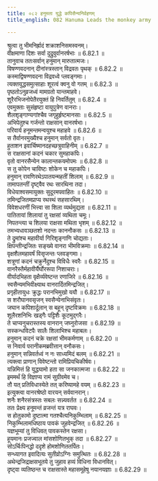 ```yaml
---
title: ०८२ हनुमता युद्धे कपिसैन्यनिर्वहणम्
title_english: 082 Hanuma Leads the monkey army

---
```

<div class="audioEmbed"  caption="श्रीराम-हरिसीताराममूर्ति-घनपाठिभ्यां वचनम्" src="https://archive.org/download/Ramayana-recitation-Sriram-harisItArAmamUrti-Ghanapaati-v2/Kanda_6/Kanda_6_YK-082-Hanuma_Leads_the_monkey_army_0.mp3"></div>

श्रुत्वा तु भीमनिर्ह्रादं शक्राशनिसमस्वनम्।  
वीक्षमाणा दिशः सर्वा दुद्रुवुर्वानरर्षभाः ॥ 6.82.1 ॥   
तानुवाच ततःसर्वान् हनुमान् मारुतात्मजः।  
विषण्णवदनान् दीनांस्त्रस्तान् विद्रवतः पृथक् ॥ 6.82.2 ॥   
कस्माद्विषण्णवदना विद्रवध्वे प्लवङ्गमाः।  
त्यक्तयुद्धसमुत्साहाः शूरत्वं क्वनु वो गतम् ॥ 6.82.3 ॥   
पृष्ठतोऽनुव्रजध्वं मामग्रतो यान्तमाहवे।  
शूरैरभिजनोपेतैरयुक्तं हि निवर्तितुम् ॥ 6.82.4 ॥   
एवमुक्ताः सुसंहृष्टा वायुपुत्रेण वानराः।  
शैलशृङ्गाण्यगांश्चैव जगृहुर्हृष्टमानसाः ॥ 6.82.5 ॥   
अभिपेतुश्च गर्जन्तो राक्षसान् वानरर्षभाः।  
परिवार्य हनूमन्तमन्वयुश्च महाहवे ॥ 6.82.6 ॥   
स तैर्वानरमुख्यैश्च हनुमान् सर्वतो वृतः।  
हुताशन इवार्चिष्मानदहच्छत्रुवाहिनीम् ॥ 6.82.7 ॥   
स राक्षसानां कदनं चकार सुमहाकपिः।  
वृतो वानरसैन्येन कालान्तकयमोपमः ॥ 6.82.8 ॥   
स तु कोपेन चाविष्टः शोकेन च महाकपिः।  
हनुमान् रावणिरथेऽपातयन्महतीं शिलाम् ॥ 6.82.9 ॥   
तामापतन्तीं दृष्ट्वैव रथः सारथिना तदा।  
विधेयाश्वसमायुक्तः सुदूरमपवाहितः ॥ 6.82.10 ॥   
तमिन्द्रजितमप्राप्य रथस्थं सहसारथिम्।  
विवेशधरणीं भित्त्वा सा शिला व्यर्थमुद्यता ॥ 6.82.11 ॥   
पातितायां शिलायां तु रक्षसां व्यथिता चमूः।  
निपतन्त्या च शिलया राक्षसा मथिता भृशम् ॥ 6.82.12 ॥   
तमभ्यधावञ्छतशो नदन्तः काननौकसः ॥ 6.82.13 ॥   
ते द्रुमांश्च महावीर्या गिरिशृङ्गाणि चोद्यताः।  
क्षिपन्तीन्द्रजितः सङ्ख्ये वानरा भीमविक्रमाः ॥ 6.82.14 ॥   
वृक्षशैलमहावर्षं विसृजन्तः प्लवङ्गमाः।  
शत्रूणां कदनं चक्रुर्नेदुश्च विविधैः स्वरैः ॥ 6.82.15 ॥   
वानरैस्तैर्महावीर्यैर्घोररूपा निशाचराः।  
वीर्यादभिहता वृक्षैर्व्यवेष्टन्त रणाजिरे ॥ 6.82.16 ॥   
स्वसैन्यमभिवीक्ष्याथ वानरार्दितमिन्द्रजित्।  
प्रगृहीतायुधः क्रुद्धः परानभिमुखो ययौ ॥ 6.82.17 ॥   
स शरौघानवसृजन् स्वसैन्येनाभिसंवृतः।  
जघान कपिशार्दूलान् स बहून् दृष्टविक्रमः ॥ 6.82.18 ॥   
शूलैरशनिभिः खड्गैः पट्टिशैः कूटमुद्गरैः।  
ते चाप्यनुचरास्तस्य वानरान् जघ्नुरोजसा ॥ 6.82.19 ॥   
सस्कन्धविटपैः सालैः शिलाभिश्च महाबलः।  
हनुमान् कदनं चक्रे रक्षसां भीमकर्मणाम् ॥ 6.82.20 ॥   
स निवार्य परानीकमब्रवीत्तान् वनौकसः।  
हनुमान् सन्निवर्तध्वं न नः साध्यमिदं बलम् ॥ 6.82.21 ॥   
त्यक्त्वा प्राणान् विवेष्टन्तो रामिप्रियचिकीर्षवः।  
यन्निमित्तं हि युद्ध्यामो हता सा जनकात्मजा ॥ 6.82.22 ॥   
इममर्थं हि विज्ञाप्य रामं सुग्रीवमेव च।  
तौ यत् प्रतिविधास्येते तत् करिष्यामहे वयम् ॥ 6.82.23 ॥   
इत्युक्त्वा वानरश्रेष्ठो वारयन् सर्ववानरान्।  
शनैः शनैरसंत्रस्तः सबलः सन्न्यवर्तत ॥ 6.82.24 ॥   
ततः प्रेक्ष्य हनूमन्तं व्रजन्तं यत्र राघवः।  
स होतुकामो दुष्टात्मा गतश्चैत्यनिकुम्भिलाम् ॥ 6.82.25 ॥   
निकुम्भिलामधिष्ठाय पावकं जुहवेन्द्रजित् ॥ 6.82.26 ॥   
यज्ञभूम्यां तु विधिवत् पावकस्तेन रक्षसा।  
हूयमानः प्रजज्वाल मांसशोणितभुक् तदा ॥ 6.82.27 ॥   
सोऽर्चिःपिनद्धो ददृशे होमशोणिततर्पितः।  
सन्ध्यागत इवादित्यः सुतीव्रोऽग्निः समुत्थितः ॥ 6.82.28 ॥   
अथेन्द्रजिद्राक्षसभूतये तु जुहाव हव्यं विधिना विधानवित्।  
दृष्ट्वा व्यतिष्ठन्त च राक्षसास्ते महासमूहेषु नयानयज्ञाः ॥ 6.82.29 ॥   